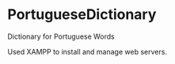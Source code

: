 # PortugueseDictionary
Dictionary for Portuguese Words

Used XAMPP to install and manage web servers.
